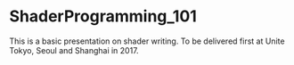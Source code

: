 # ShaderProgramming_101
This is a basic presentation on shader writing. To be delivered first at Unite Tokyo, Seoul and Shanghai in 2017.
